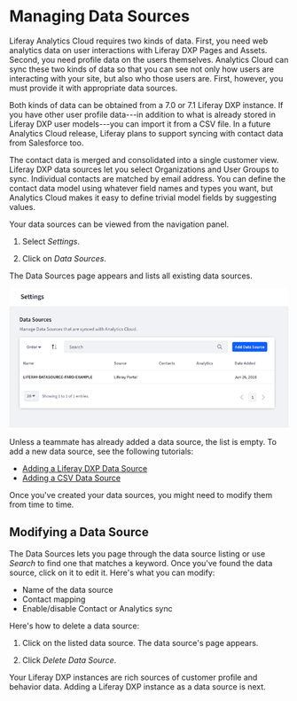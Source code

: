 # Managing Data Sources [](id=managing-data-sources)

Liferay Analytics Cloud requires two kinds of data. First, you need web
analytics data on user interactions with Liferay DXP Pages and Assets. Second,
you need profile data on the users themselves. Analytics Cloud can sync these
two kinds of data so that you can see not only how users are interacting with
your site, but also who those users are. First, however, you must provide it
with appropriate data sources.

Both kinds of data can be obtained from a 7.0 or 7.1 Liferay DXP instance. If
you have other user profile data---in addition to what is already stored in
Liferay DXP user models---you can import it from a CSV file. In a future
Analytics Cloud release, Liferay plans to support syncing with contact data from
Salesforce too.

The contact data is merged and consolidated into a single customer view. Liferay
DXP data sources let you select Organizations and User Groups to sync.
Individual contacts are matched by email address. You can define the contact
data model using whatever field names and types you want, but Analytics Cloud
makes it easy to define trivial model fields by suggesting values.

Your data sources can be viewed from the navigation panel.

1. Select *Settings*.

2. Click on *Data Sources*.

The Data Sources page appears and lists all existing data sources.

![Figure 1: View, edit, and add data sources from the Data Sources page.](../../images/data-source-list.png)

Unless a teammate has already added a data source, the list is empty. To add
a new data source, see the following tutorials:

- [Adding a Liferay DXP Data Source](https://github.com/liferay/liferay-docs/blob/master/discover/analytics-cloud/articles/02-getting-started/02-adding-a-liferay-dxp-data-source.markdown)
- [Adding a CSV Data Source](https://github.com/liferay/liferay-docs/blob/master/discover/analytics-cloud/articles/02-getting-started/03-adding-a-csv-data-source.markdown)

Once you've created your data sources, you might need to modify them from time to time.

## Modifying a Data Source [](id=editing-a-data-source)

The Data Sources lets you page through the data source listing or use *Search*
to find one that matches a keyword. Once you've found the data source, click on
it to edit it. Here's what you can modify:

- Name of the data source
- Contact mapping
- Enable/disable Contact or Analytics sync 

Here's how to delete a data source:

1. Click on the listed data source. The data source's page appears. 

2. Click *Delete Data Source*. 

Your Liferay DXP instances are rich sources of customer profile and behavior
data. Adding a Liferay DXP instance as a data source is next. 
